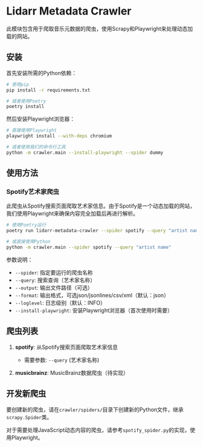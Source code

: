 # Lidarr Metadata Crawler

此模块包含用于爬取音乐元数据的爬虫，使用Scrapy和Playwright来处理动态加载的网站。

## 安装

首先安装所需的Python依赖：

```bash
# 使用pip
pip install -r requirements.txt

# 或者使用Poetry
poetry install
```

然后安装Playwright浏览器：

```bash
# 直接使用Playwright
playwright install --with-deps chromium

# 或者使用我们的命令行工具
python -m crawler.main --install-playwright --spider dummy
```

## 使用方法

### Spotify艺术家爬虫

此爬虫从Spotify搜索页面爬取艺术家信息。由于Spotify是一个动态加载的网站，我们使用Playwright来确保内容完全加载后再进行解析。

```bash
# 使用Poetry运行
poetry run lidarr-metadata-crawler --spider spotify --query "artist name"

# 或直接使用Python
python -m crawler.main --spider spotify --query "artist name"
```

参数说明：

- `--spider`: 指定要运行的爬虫名称
- `--query`: 搜索查询（艺术家名称）
- `--output`: 输出文件路径（可选）
- `--format`: 输出格式，可选json/jsonlines/csv/xml（默认：json）
- `--loglevel`: 日志级别（默认：INFO）
- `--install-playwright`: 安装Playwright浏览器（首次使用时需要）

## 爬虫列表

1. **spotify**: 从Spotify搜索页面爬取艺术家信息
   - 需要参数: `--query` (艺术家名称)

2. **musicbrainz**: MusicBrainz数据爬虫（待实现）

## 开发新爬虫

要创建新的爬虫，请在`crawler/spiders/`目录下创建新的Python文件，继承`scrapy.Spider`类。

对于需要处理JavaScript动态内容的爬虫，请参考`spotify_spider.py`的实现，使用Playwright。 